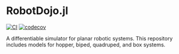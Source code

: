 # RobotDojo.jl
[![CI](https://github.com/thowell/RobotDojo.jl/actions/workflows/CI.yml/badge.svg)](https://github.com/thowell/RobotDojo.jl/actions/workflows/CI.yml)
[![codecov](https://codecov.io/gh/thowell/RobotDojo.jl/branch/main/graph/badge.svg?token=E0EBU6ZJRL)](https://codecov.io/gh/thowell/RobotDojo.jl)

A differentiable simulator for planar robotic systems. This repository includes models for hopper, biped, quadruped, and box systems.